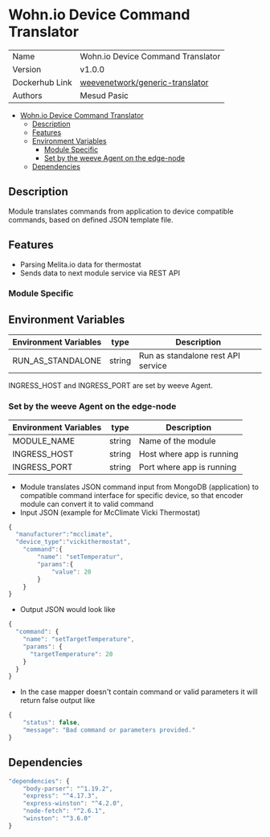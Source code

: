 # Wohn.io Device Command Translator

|                |                                                                                             |
| -------------- | ------------------------------------------------------------------------------------------- |
| Name           | Wohn.io Device Command Translator                                                           |
| Version        | v1.0.0                                                                                      |
| Dockerhub Link | [weevenetwork/generic-translator](https://hub.docker.com/r/weevenetwork/generic-translator) |
| Authors        | Mesud Pasic                                                                                 |

- [Wohn.io Device Command Translator](#generic-translator)
  - [Description](#description)
  - [Features](#features)
  - [Environment Variables](#environment-variables)
    - [Module Specific](#module-specific)
    - [Set by the weeve Agent on the edge-node](#set-by-the-weeve-agent-on-the-edge-node)
  - [Dependencies](#dependencies)

## Description

Module translates commands from application to device compatible commands, based on defined JSON template file.

## Features

- Parsing Melita.io data for thermostat
- Sends data to next module service via REST API

### Module Specific

## Environment Variables

| Environment Variables | type   | Description                        |
| --------------------- | ------ | ---------------------------------- |
| RUN_AS_STANDALONE     | string | Run as standalone rest API service |

INGRESS_HOST and INGRESS_PORT are set by weeve Agent.

### Set by the weeve Agent on the edge-node

| Environment Variables | type   | Description               |
| --------------------- | ------ | ------------------------- |
| MODULE_NAME           | string | Name of the module        |
| INGRESS_HOST          | string | Host where app is running |
| INGRESS_PORT          | string | Port where app is running |

- Module translates JSON command input from MongoDB (application) to compatible command interface for specific device, so that encoder module can convert it to valid command
- Input JSON (example for McClimate Vicki Thermostat)

```js
{
  "manufacturer":"mcclimate",
  "device_type":"vickithermostat",
	"command":{
		"name": "setTemperatur",
		"params":{
			"value": 20
		}
	}
}
```

- Output JSON would look like

```js
{
  "command": {
    "name": "setTargetTemperature",
    "params": {
      "targetTemperature": 20
    }
  }
}
```

- In the case mapper doesn't contain command or valid parameters it will return false output like

```js
{
	"status": false,
	"message": "Bad command or parameters provided."
}
```

## Dependencies

```js
"dependencies": {
    "body-parser": "^1.19.2",
    "express": "^4.17.3",
    "express-winston": "^4.2.0",
    "node-fetch": "^2.6.1",
    "winston": "^3.6.0"
}
```
